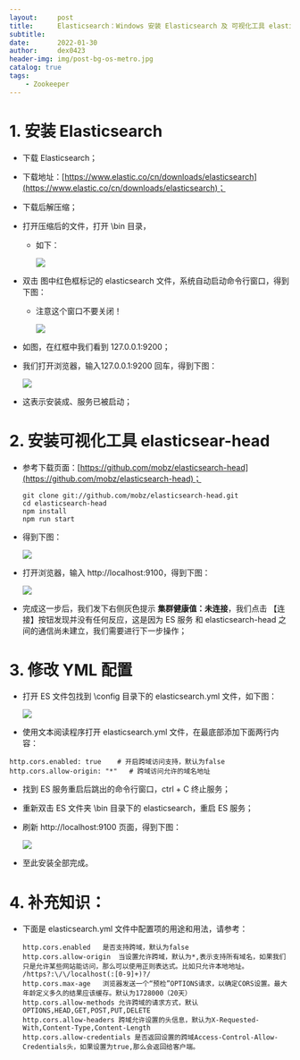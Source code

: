 ```yaml
---
layout:     post
title:      Elasticsearch：Windows 安装 Elasticsearch 及 可视化工具 elasticsear-head
subtitle:   
date:       2022-01-30
author:     dex0423
header-img: img/post-bg-os-metro.jpg
catalog: true
tags:
    - Zookeeper
---
```



# 1. 安装 Elasticsearch

- 下载 Elasticsearch；
- 下载地址：[https://www.elastic.co/cn/downloads/elasticsearch](https://www.elastic.co/cn/downloads/elasticsearch)；

- 下载后解压缩；

- 打开压缩后的文件，打开 \bin 目录，
  - 如下：

    ![]({{site.baseurl}}/img-post/es-3.png)
  
- 双击 图中红色框标记的 elasticsearch 文件，系统自动启动命令行窗口，得到下图：
  - 注意这个窗口不要关闭！

    ![]({{site.baseurl}}/img-post/es-4.png)
  
- 如图，在红框中我们看到 127.0.0.1:9200；

- 我们打开浏览器，输入127.0.0.1:9200 回车，得到下图：

  ![]({{site.baseurl}}/img-post/es-5.png)

- 这表示安装成、服务已被启动；

# 2. 安装可视化工具 elasticsear-head

- 参考下载页面：[https://github.com/mobz/elasticsearch-head](https://github.com/mobz/elasticsearch-head)；
    
    ```
    git clone git://github.com/mobz/elasticsearch-head.git
    cd elasticsearch-head
    npm install
    npm run start
    ```
  
- 得到下图：

  ![]({{site.baseurl}}/img-post/es-6.png)

- 打开浏览器，输入 http://localhost:9100，得到下图：

  ![]({{site.baseurl}}/img-post/es-7.png)

- 完成这一步后，我们发下右侧灰色提示 **集群健康值：未连接**，我们点击 【连接】按钮发现并没有任何反应，这是因为 ES 服务 和 elasticsearch-head 之间的通信尚未建立，我们需要进行下一步操作；

# 3. 修改 YML 配置

- 打开 ES 文件包找到 \config 目录下的 elasticsearch.yml 文件，如下图：

  ![]({{site.baseurl}}/img-post/es-8.png)

- 使用文本阅读程序打开 elasticsearch.yml 文件，在最底部添加下面两行内容：

```
http.cors.enabled: true    # 开启跨域访问支持，默认为false
http.cors.allow-origin: "*"   # 跨域访问允许的域名地址
```

- 找到 ES 服务重启后跳出的命令行窗口，ctrl + C 终止服务；
  
- 重新双击 ES 文件夹 \bin 目录下的 elasticsearch，重启 ES 服务；
  
- 刷新 http://localhost:9100 页面，得到下图：

  ![]({{site.baseurl}}/img-post/es-9.png)

- 至此安装全部完成。

# 4. 补充知识：

- 下面是 elasticsearch.yml 文件中配置项的用途和用法，请参考：

    ```
    http.cors.enabled	是否支持跨域，默认为false
    http.cors.allow-origin	当设置允许跨域，默认为*,表示支持所有域名，如果我们只是允许某些网站能访问，那么可以使用正则表达式。比如只允许本地地址。 /https?:\/\/localhost(:[0-9]+)?/
    http.cors.max-age	浏览器发送一个“预检”OPTIONS请求，以确定CORS设置。最大年龄定义多久的结果应该缓存。默认为1728000（20天）
    http.cors.allow-methods	允许跨域的请求方式，默认OPTIONS,HEAD,GET,POST,PUT,DELETE
    http.cors.allow-headers	跨域允许设置的头信息，默认为X-Requested-With,Content-Type,Content-Length
    http.cors.allow-credentials	是否返回设置的跨域Access-Control-Allow-Credentials头，如果设置为true,那么会返回给客户端。
    ```

